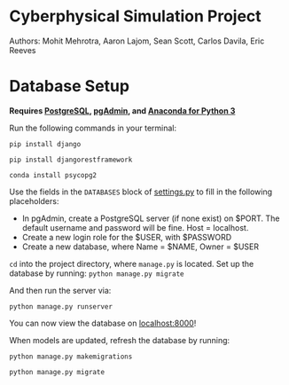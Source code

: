 # Cyberphysical Simulation Project
Authors:
Mohit Mehrotra, Aaron Lajom, Sean Scott, Carlos Davila, Eric Reeves

# Database Setup
**Requires [PostgreSQL](https://www.postgresql.org/download/), [pgAdmin](https://www.pgadmin.org/download/), and [Anaconda for Python 3](https://www.continuum.io/downloads)**

Run the following commands in your terminal:

`pip install django`

`pip install djangorestframework`

`conda install psycopg2`


Use the fields in the `DATABASES` block of [settings.py](CYB_PHYS_CAPSTONE/CYB_PHYS_CAPSTONE/settings.py) to fill in the following placeholders:
- In pgAdmin, create a PostgreSQL server (if none exist) on $PORT. The default username and password will be fine. Host = localhost.
- Create a new login role for the $USER, with $PASSWORD
- Create a new database, where Name = $NAME, Owner = $USER

`cd` into the project directory, where `manage.py` is located. Set up the database by running:
`python manage.py migrate`

And then run the server via:

`python manage.py runserver`

You can now view the database on [localhost:8000](http://localhost:8000)!

When models are updated, refresh the database by running:

`python manage.py makemigrations`

`python manage.py migrate`
